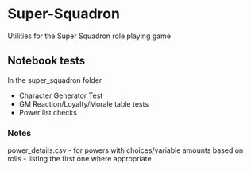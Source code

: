 # Super-Squadron
Utilities for the Super Squadron role playing game

## Notebook tests
In the super_squadron folder
- Character Generator Test
- GM Reaction/Loyalty/Morale table tests
- Power list checks

### Notes
power_details.csv - for powers with choices/variable amounts based on rolls - listing the first one where appropriate
